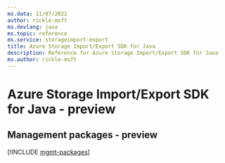 ```yaml
---
ms.data: 11/07/2022
author: rickle-msft
ms.devlang: java
ms.topic: reference
ms.service: storageimport-export
title: Azure Storage Import/Export SDK for Java
description: Reference for Azure Storage Import/Export SDK for Java
ms.author: rickle-msft
---
```

# Azure Storage Import/Export SDK for Java - preview

## Management packages - preview
[!INCLUDE [mgmt-packages](storage-import-export-mgmt-index.md)]
